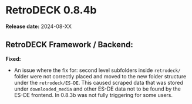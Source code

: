 # RetroDECK 0.8.4b

**Release date:** 2024-08-XX

##  RetroDECK Framework / Backend:

**Fixed:**

- An issue where the fix for: second level subfolders inside `retrodeck/` folder were not correctly placed and moved to the new folder structure under the `retrodeck/ES-DE`. This caused scraped data that was stored under `downloaded_media` and other ES-DE data not to be found by the ES-DE frontend. In 0.8.3b was not fully triggering for some users.
